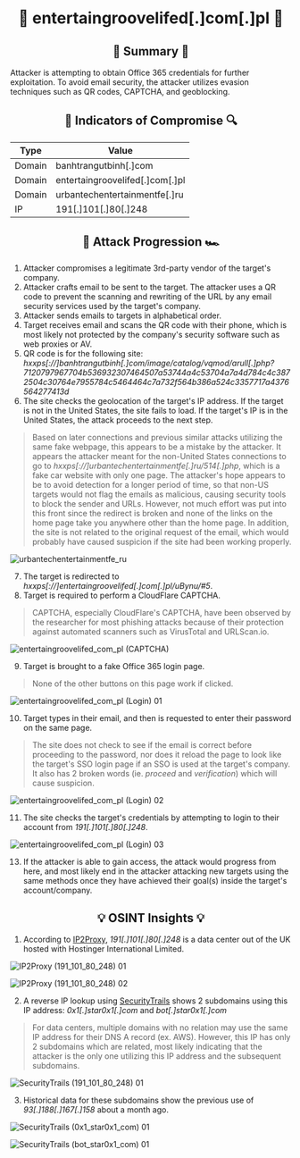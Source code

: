 <div align="center">
  
# :fishing_pole_and_fish: entertaingroovelifed[.]com[.]pl :fishing_pole_and_fish:

## :page_facing_up: Summary :page_facing_up:

<div align="left">
  
Attacker is attempting to obtain Office 365 credentials for further exploitation. To avoid email security, the attacker utilizes evasion techniques such as QR codes, CAPTCHA, and geoblocking.

<div align="center">

## :mag_right: Indicators of Compromise :mag:

| Type | Value |
| --- | --- |
| Domain | banhtrangutbinh[.]com |
| Domain | entertaingroovelifed[.]com[.]pl |
| Domain | urbantechentertainmentfe[.]ru |
| IP | 191[.]101[.]80[.]248 |

## :checkered_flag: Attack Progression :racing_car:

<div align="left">
  
1) Attacker compromises a legitimate 3rd-party vendor of the target's company.
2) Attacker crafts email to be sent to the target. The attacker uses a QR code to prevent the scanning and rewriting of the URL by any email security services used by the target's company.
3) Attacker sends emails to targets in alphabetical order.
4) Target receives email and scans the QR code with their phone, which is most likely not protected by the company's security software such as web proxies or AV.
5) QR code is for the following site: _hxxps[://]banhtrangutbinh[.]com/image/catalog/vqmod/arull[.]php?7120797967704b536932307464507a53744a4c53704a7a4d784c4c3872504c30764e7955784c5464464c7a732f564b386a524c3357717a4376564277413d_
6) The site checks the geolocation of the target's IP address. If the target is not in the United States, the site fails to load. If the target's IP is in the United States, the attack proceeds to the next step.
> Based on later connections and previous similar attacks utilizing the same fake webpage, this appears to be a mistake by the attacker. It appears the attacker meant for the non-United States connections to go to _hxxps[://]urbantechentertainmentfe[.]ru/514[.]php_, which is a fake car website with only one page. The attacker's hope appears to be to avoid detection for a longer period of time, so that non-US targets would not flag the emails as malicious, causing security tools to block the sender and URLs. However, not much effort was put into this front since the redirect is broken and none of the links on the home page take you anywhere other than the home page. In addition, the site is not related to the original request of the email, which would probably have caused suspicion if the site had been working properly.

![urbantechentertainmentfe_ru](https://github.com/user-attachments/assets/f46de7f5-4280-4dc8-b9da-1e15dc22ad5c)

7) The target is redirected to _hxxps[://]entertaingroovelifed[.]com[.]pl/uBynu/#5_.
8) Target is required to perform a CloudFlare CAPTCHA.
> CAPTCHA, especially CloudFlare's CAPTCHA, have been observed by the researcher for most phishing attacks because of their protection against automated scanners such as VirusTotal and URLScan.io.

![entertaingroovelifed_com_pl (CAPTCHA)](https://github.com/user-attachments/assets/2699f7f9-3444-4406-95a1-9661792d5a54)

9) Target is brought to a fake Office 365 login page.
> None of the other buttons on this page work if clicked.

![entertaingroovelifed_com_pl (Login) 01](https://github.com/user-attachments/assets/77156d15-61be-4402-a66a-f9ea6e984933)

10) Target types in their email, and then is requested to enter their password on the same page.
> The site does not check to see if the email is correct before proceeding to the password, nor does it reload the page to look like the target's SSO login page if an SSO is used at the target's company. It also has 2 broken words (ie. _proceed_ and _verification_) which will cause suspicion.

![entertaingroovelifed_com_pl (Login) 02](https://github.com/user-attachments/assets/728f439c-fe2c-45c5-8a6a-290112e70948)

11) The site checks the target's credentials by attempting to login to their account from _191[.]101[.]80[.]248_.

![entertaingroovelifed_com_pl (Login) 03](https://github.com/user-attachments/assets/a91f9533-2692-4b69-b17f-c212ecc31a84)

13) If the attacker is able to gain access, the attack would progress from here, and most likely end in the attacker attacking new targets using the same methods once they have achieved their goal(s) inside the target's account/company.

<div align="center">

## :bulb: OSINT Insights :bulb:

<div align="left">
  
1) According to [IP2Proxy](https://www.ip2proxy.com/), _191[.]101[.]80[.]248_ is a data center out of the UK hosted with Hostinger International Limited.

![IP2Proxy (191_101_80_248) 01](https://github.com/user-attachments/assets/c013a878-5776-4ad3-8a3b-b3bfe8e678db)

![IP2Proxy (191_101_80_248) 02](https://github.com/user-attachments/assets/0279be96-566b-4fe7-aee3-acaaf3b28555)

2) A reverse IP lookup using [SecurityTrails](https://securitytrails.com/list/ip/191.101.80.248) shows 2 subdomains using this IP address: _0x1[.]star0x1[.]com_ and _bot[.]star0x1[.]com_

> For data centers, multiple domains with no relation may use the same IP address for their DNS A record (ex. AWS). However, this IP has only 2 subdomains which are related, most likely indicating that the attacker is the only one utilizing this IP address and the subsequent subdomains.

![SecurityTrails (191_101_80_248) 01](https://github.com/user-attachments/assets/88f4e542-3092-4158-a34e-751f8e5f1107)

3) Historical data for these subdomains show the previous use of _93[.]188[.]167[.]158_ about a month ago.

![SecurityTrails (0x1_star0x1_com) 01](https://github.com/user-attachments/assets/dffad5fb-1b7b-4d05-897f-2a68874a8cce)

![SecurityTrails (bot_star0x1_com) 01](https://github.com/user-attachments/assets/16c552d9-4b72-49e4-aac8-d18e268bc0f7)

